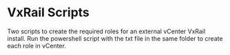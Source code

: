 # VxRail Scripts

Two scripts to create the required roles for an external vCenter VxRail install.
Run the powershell script with the txt file in the same folder to create each role in vCenter.
